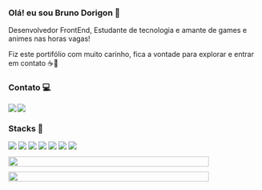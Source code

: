 ### Olá! eu sou Bruno Dorigon 👋

<p>Desenvolvedor FrontEnd, Estudante de tecnologia e amante de games e animes nas horas vagas!

Fiz este portifólio com muito carinho, fica a vontade para explorar e entrar em contato ☕🙂

</p>

### Contato 💻

<div style="display: flex; gap: 2px">
  <a href="https://www.linkedin.com/in/bruno-santos-dorigon-63b54a219/">
    <img src="https://img.shields.io/badge/LinkedIn-0077B5?style=for-the-badge&logo=linkedin&logoColor=white">
  </a>
  
  <a href="mailto:bdorigonb@gmail.com">
    <img src="https://img.shields.io/badge/Gmail-D14836?style=for-the-badge&logo=gmail&logoColor=white">
  </a>
</div>

### Stacks 🚀

<div style="display: flex; gap: 4px; margin-bottom: 14px">

  <img src="https://img.shields.io/badge/React-20232A?style=for-the-badge&logo=react&logoColor=61DAFB">

  <img src="https://img.shields.io/badge/React_Router-CA4245?style=for-the-badge&logo=react-router&logoColor=white">

  <img src="https://img.shields.io/badge/TypeScript-007ACC?style=for-the-badge&logo=typescript&logoColor=white">

  <img src="https://img.shields.io/badge/JavaScript-F7DF1E?style=for-the-badge&logo=javascript&logoColor=black">

  <img src="https://img.shields.io/badge/Tailwind_CSS-38B2AC?style=for-the-badge&logo=tailwind-css&logoColor=white">

  <img src="https://img.shields.io/badge/Node.js-43853D?style=for-the-badge&logo=node.js&logoColor=white">

  <img src="https://img.shields.io/badge/GIT-E44C30?style=for-the-badge&logo=git&logoColor=white">
</div>

  <div style="display: flex; flex-direction: column; gap: 10px">
    <img style="display:block; object-fit:cover; width: 100%; max-width: 400px" src="https://github-readme-stats.vercel.app/api?username=DorigonBruno&show_icons=true&theme=dracula" alt="" />
    <img style="display:block; object-fit:cover; width: 100%; max-width: 400px" src="https://github-readme-stats.vercel.app/api/top-langs/?username=DorigonBruno&layout=compact&langs_count=7&theme=dracula" alt="" />
  </div>
